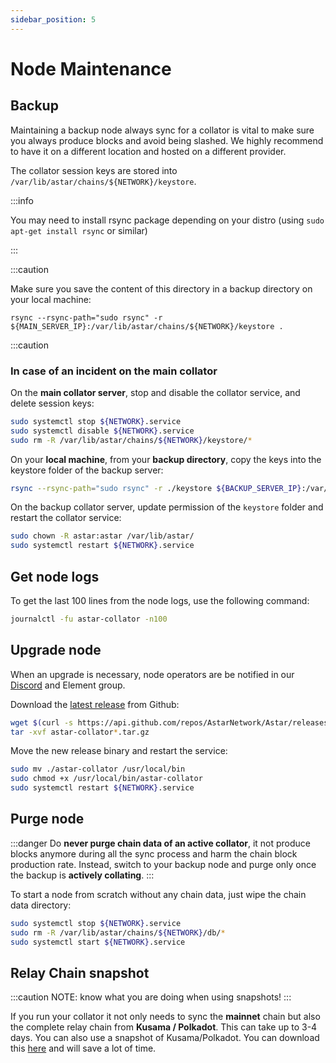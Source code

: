 ```yaml
---
sidebar_position: 5
---
```


# Node Maintenance

## Backup

Maintaining a backup node always sync for a collator is vital to make sure you always produce blocks and avoid being slashed. We highly recommend to have it on a different location and hosted on a different provider.

The collator session keys are stored into `/var/lib/astar/chains/${NETWORK}/keystore`.

:::info

You may need to install rsync package depending on your distro (using `sudo apt-get install rsync` or similar)

:::

:::caution

Make sure you save the content of this directory in  a backup directory on your local machine:

`rsync --rsync-path="sudo rsync" -r ${MAIN_SERVER_IP}:/var/lib/astar/chains/${NETWORK}/keystore .`

:::caution

### In case of an incident on the main collator

On the **main collator server**, stop and disable the collator service, and delete session keys:

```sh
sudo systemctl stop ${NETWORK}.service
sudo systemctl disable ${NETWORK}.service
sudo rm -R /var/lib/astar/chains/${NETWORK}/keystore/*
```

On your **local machine**, from your **backup directory**, copy the keys into the keystore folder of the backup server:

```sh
rsync --rsync-path="sudo rsync" -r ./keystore ${BACKUP_SERVER_IP}:/var/lib/astar/chains/${NETWORK}
```

On the backup collator server, update permission of the ``keystore`` folder and restart the collator service:

```sh
sudo chown -R astar:astar /var/lib/astar/
sudo systemctl restart ${NETWORK}.service
```

## Get node logs

To get the last 100 lines from the node logs, use the following command:

```sh
journalctl -fu astar-collator -n100
```

## Upgrade node

When an upgrade is necessary, node operators are be notified in our [Discord](https://discord.gg/Z3nC9U4) and Element group.

Download the [latest release](https://github.com/AstarNetwork/Astar/releases/latest) from Github:

```sh
wget $(curl -s https://api.github.com/repos/AstarNetwork/Astar/releases/latest | grep "tag_name" | awk '{print "https://github.com/AstarNetwork/Astar/releases/download/" substr($2, 2, length($2)-3) "/astar-collator-v" substr($2, 3, length($2)-4) "-ubuntu-x86_64.tar.gz"}')
tar -xvf astar-collator*.tar.gz
```

Move the new release binary and restart the service:

```sh
sudo mv ./astar-collator /usr/local/bin
sudo chmod +x /usr/local/bin/astar-collator
sudo systemctl restart ${NETWORK}.service
```

## Purge node

:::danger
Do **never purge chain data of an active collator**, it not produce blocks anymore during all the sync process and harm the chain block production rate.
Instead, switch to your backup node and purge only once the backup is **actively collating**.
:::

To start a node from scratch without any chain data, just wipe the chain data directory:

```sh
sudo systemctl stop ${NETWORK}.service
sudo rm -R /var/lib/astar/chains/${NETWORK}/db/*
sudo systemctl start ${NETWORK}.service
```

## Relay Chain snapshot

:::caution
NOTE: know what you are doing when using snapshots!
:::

If you run your collator it not only needs to sync the **mainnet** chain but also the complete relay chain from **Kusama / Polkadot**. This can take up to 3-4 days. You can also use a snapshot of Kusama/Polkadot. You can download this [here](https://polkashots.io/) and will save a lot of time.
